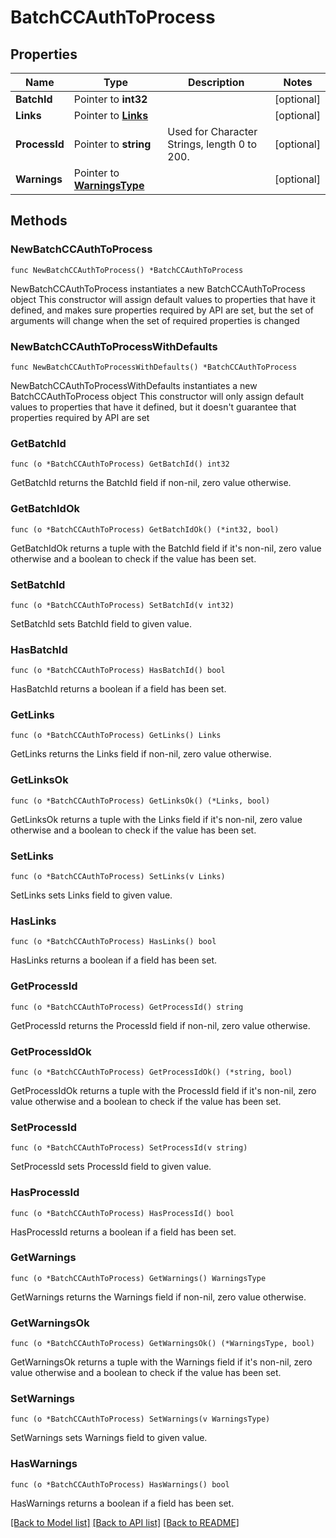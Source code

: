 # BatchCCAuthToProcess

## Properties

Name | Type | Description | Notes
------------ | ------------- | ------------- | -------------
**BatchId** | Pointer to **int32** |  | [optional] 
**Links** | Pointer to [**Links**](Links.md) |  | [optional] 
**ProcessId** | Pointer to **string** | Used for Character Strings, length 0 to 200. | [optional] 
**Warnings** | Pointer to [**WarningsType**](WarningsType.md) |  | [optional] 

## Methods

### NewBatchCCAuthToProcess

`func NewBatchCCAuthToProcess() *BatchCCAuthToProcess`

NewBatchCCAuthToProcess instantiates a new BatchCCAuthToProcess object
This constructor will assign default values to properties that have it defined,
and makes sure properties required by API are set, but the set of arguments
will change when the set of required properties is changed

### NewBatchCCAuthToProcessWithDefaults

`func NewBatchCCAuthToProcessWithDefaults() *BatchCCAuthToProcess`

NewBatchCCAuthToProcessWithDefaults instantiates a new BatchCCAuthToProcess object
This constructor will only assign default values to properties that have it defined,
but it doesn't guarantee that properties required by API are set

### GetBatchId

`func (o *BatchCCAuthToProcess) GetBatchId() int32`

GetBatchId returns the BatchId field if non-nil, zero value otherwise.

### GetBatchIdOk

`func (o *BatchCCAuthToProcess) GetBatchIdOk() (*int32, bool)`

GetBatchIdOk returns a tuple with the BatchId field if it's non-nil, zero value otherwise
and a boolean to check if the value has been set.

### SetBatchId

`func (o *BatchCCAuthToProcess) SetBatchId(v int32)`

SetBatchId sets BatchId field to given value.

### HasBatchId

`func (o *BatchCCAuthToProcess) HasBatchId() bool`

HasBatchId returns a boolean if a field has been set.

### GetLinks

`func (o *BatchCCAuthToProcess) GetLinks() Links`

GetLinks returns the Links field if non-nil, zero value otherwise.

### GetLinksOk

`func (o *BatchCCAuthToProcess) GetLinksOk() (*Links, bool)`

GetLinksOk returns a tuple with the Links field if it's non-nil, zero value otherwise
and a boolean to check if the value has been set.

### SetLinks

`func (o *BatchCCAuthToProcess) SetLinks(v Links)`

SetLinks sets Links field to given value.

### HasLinks

`func (o *BatchCCAuthToProcess) HasLinks() bool`

HasLinks returns a boolean if a field has been set.

### GetProcessId

`func (o *BatchCCAuthToProcess) GetProcessId() string`

GetProcessId returns the ProcessId field if non-nil, zero value otherwise.

### GetProcessIdOk

`func (o *BatchCCAuthToProcess) GetProcessIdOk() (*string, bool)`

GetProcessIdOk returns a tuple with the ProcessId field if it's non-nil, zero value otherwise
and a boolean to check if the value has been set.

### SetProcessId

`func (o *BatchCCAuthToProcess) SetProcessId(v string)`

SetProcessId sets ProcessId field to given value.

### HasProcessId

`func (o *BatchCCAuthToProcess) HasProcessId() bool`

HasProcessId returns a boolean if a field has been set.

### GetWarnings

`func (o *BatchCCAuthToProcess) GetWarnings() WarningsType`

GetWarnings returns the Warnings field if non-nil, zero value otherwise.

### GetWarningsOk

`func (o *BatchCCAuthToProcess) GetWarningsOk() (*WarningsType, bool)`

GetWarningsOk returns a tuple with the Warnings field if it's non-nil, zero value otherwise
and a boolean to check if the value has been set.

### SetWarnings

`func (o *BatchCCAuthToProcess) SetWarnings(v WarningsType)`

SetWarnings sets Warnings field to given value.

### HasWarnings

`func (o *BatchCCAuthToProcess) HasWarnings() bool`

HasWarnings returns a boolean if a field has been set.


[[Back to Model list]](../README.md#documentation-for-models) [[Back to API list]](../README.md#documentation-for-api-endpoints) [[Back to README]](../README.md)



